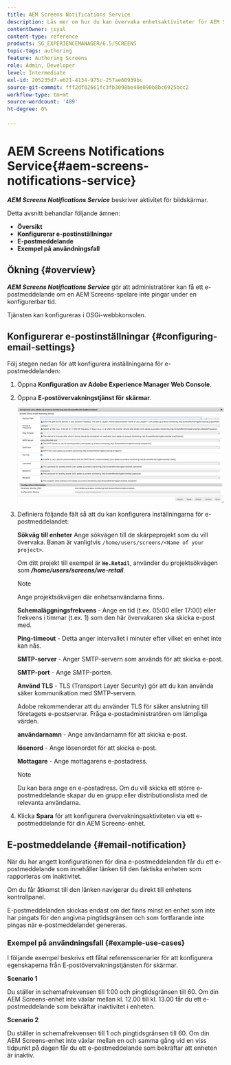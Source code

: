 ```yaml
---
title: AEM Screens Notifications Service
description: Läs mer om hur du kan övervaka enhetsaktiviteter för AEM Screens.
contentOwner: jsyal
content-type: reference
products: SG_EXPERIENCEMANAGER/6.5/SCREENS
topic-tags: authoring
feature: Authoring Screens
role: Admin, Developer
level: Intermediate
exl-id: 205235d7-e621-4134-975c-257ae60939bc
source-git-commit: fff2df02661fc3fb3098be40e090b8bc6925bcc2
workflow-type: tm+mt
source-wordcount: '489'
ht-degree: 0%

---
```


# AEM Screens Notifications Service{#aem-screens-notifications-service}

<!--removed from metadata: admitteddomains: @adobe.com;@caesars.com-->

***AEM Screens Notifications Service*** beskriver aktivitet för bildskärmar.

Detta avsnitt behandlar följande ämnen:

* **Översikt**
* **Konfigurerar e-postinställningar**
* **E-postmeddelande**
* **Exempel på användningsfall**

<!-- OBSOLETE NOTE>
>[!CAUTION]
>
>This AEM Screens functionality is only available, if you have installed AEM 6.3.2 Feature Pack 3 or AEM 6.4.1 Screens Feature Pack 1.
>
>To get access to this Feature Pack, contact Adobe Support and request access. After you have permissions you can download it from Package Share. -->

## Ökning {#overview}

***AEM Screens Notifications Service*** gör att administratörer kan få ett e-postmeddelande om en AEM Screens-spelare inte pingar under en konfigurerbar tid.

Tjänsten kan konfigureras i OSGi-webbkonsolen.

## Konfigurerar e-postinställningar {#configuring-email-settings}

Följ stegen nedan för att konfigurera inställningarna för e-postmeddelanden:

1. Öppna **Konfiguration av Adobe Experience Manager Web Console**.
1. Öppna **E-postövervakningstjänst för skärmar**.

   ![screen_shot_2018-04-26at44602pm](assets/screen_shot_2018-04-26at44602pm.png)

1. Definiera följande fält så att du kan konfigurera inställningarna för e-postmeddelandet:

   **Sökväg till enheter** Ange sökvägen till de skärpeprojekt som du vill övervaka. Banan är vanligtvis `/home/users/screens/<Name of your project>`.

   Om ditt projekt till exempel är **`We.Retail`**, använder du projektsökvägen som ***/home/users/screens/we-retail***.

   >[!NOTE]
   >
   >Ange projektsökvägen där enhetsanvändarna finns.

   **Schemaläggningsfrekvens** - Ange en tid (t.ex. 05:00 eller 17:00) eller frekvens i timmar (t.ex. 1) som den här övervakaren ska skicka e-post med.

   **Ping-timeout** - Detta anger intervallet i minuter efter vilket en enhet inte kan nås.

   **SMTP-server** - Anger SMTP-servern som används för att skicka e-post.

   **SMTP-port** - Ange SMTP-porten.

   **Använd TLS** - TLS (Transport Layer Security) gör att du kan använda säker kommunikation med SMTP-servern.

   Adobe rekommenderar att du använder TLS för säker anslutning till företagets e-postservrar. Fråga e-postadministratören om lämpliga värden.

   **användarnamn** - Ange användarnamn för att skicka e-post.

   **lösenord** - Ange lösenordet för att skicka e-post.

   **Mottagare** - Ange mottagarens e-postadress.

   >[!NOTE]
   >
   >Du kan bara ange en e-postadress. Om du vill skicka ett större e-postmeddelande skapar du en grupp eller distributionslista med de relevanta användarna.

1. Klicka **Spara** för att konfigurera övervakningsaktiviteten via ett e-postmeddelande för din AEM Screens-enhet.

## E-postmeddelande {#email-notification}

När du har angett konfigurationen för dina e-postmeddelanden får du ett e-postmeddelande som innehåller länken till den faktiska enheten som rapporteras om inaktivitet.

Om du får åtkomst till den länken navigerar du direkt till enhetens kontrollpanel.

E-postmeddelanden skickas endast om det finns minst en enhet som inte har pingats för den angivna pingtidsgränsen och som fortfarande inte pingas när e-postmeddelandet genereras.

### Exempel på användningsfall {#example-use-cases}

I följande exempel beskrivs ett fåtal referensscenarier för att konfigurera egenskaperna från E-postövervakningstjänsten för skärmar.

**Scenario 1**

Du ställer in schemafrekvensen till 1:00 och pingtidsgränsen till 60. Om din AEM Screens-enhet inte växlar mellan kl. 12.00 till kl. 13.00 får du ett e-postmeddelande som bekräftar inaktivitet i enheten.

**Scenario 2**

Du ställer in schemafrekvensen till 1 och pingtidsgränsen till 60. Om din AEM Screens-enhet inte växlar mellan en och samma gång vid en viss tidpunkt på dagen får du ett e-postmeddelande som bekräftar att enheten är inaktiv.
